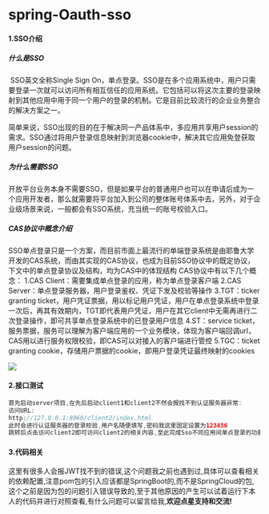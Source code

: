 # spring-Oauth-sso
#### 1.SSO介绍

#####   	什么是SSO

​	SSO英文全称Single Sign On，单点登录。SSO是在多个应用系统中，用户只需要登录一次就可以访问所有相互信任的应用系统。它包括可以将这次主要的登录映射到其他应用中用于同一个用户的登录的机制。它是目前比较流行的企业业务整合的解决方案之一。

​	简单来说，SSO出现的目的在于解决同一产品体系中，多应用共享用户session的需求。SSO通过将用户登录信息映射到浏览器cookie中，解决其它应用免登获取用户session的问题。

##### 	为什么需要SSO

​	开放平台业务本身不需要SSO，但是如果平台的普通用户也可以在申请后成为一个应用开发者，那么就需要将平台加入到公司的整体账号体系中去，另外，对于企业级场景来说，一般都会有SSO系统，充当统一的账号校验入口。

##### 	CAS协议中概念介绍

​	SSO单点登录只是一个方案，而目前市面上最流行的单端登录系统是由耶鲁大学开发的CAS系统，而由其实现的CAS协议，也成为目前SSO协议中的既定协议，下文中的单点登录协议及结构，均为CAS中的体现结构
CAS协议中有以下几个概念：
1.CAS Client：需要集成单点登录的应用，称为单点登录客户端
2.CAS Server：单点登录服务器，用户登录鉴权、凭证下发及校验等操作
3.TGT：ticker granting ticket，用户凭证票据，用以标记用户凭证，用户在单点登录系统中登录一次后，再其有效期内，TGT即代表用户凭证，用户在其它client中无需再进行二次登录操作，即可共享单点登录系统中的已登录用户信息
4.ST：service ticket，服务票据，服务可以理解为客户端应用的一个业务模块，体现为客户端回调url，CAS用以进行服务权限校验，即CAS可以对接入的客户端进行管控
5.TGC：ticket granting cookie，存储用户票据的cookie，即用户登录凭证最终映射的cookies

![](https://img2018.cnblogs.com/blog/1373932/201905/1373932-20190504102528208-1014155182.gif)



#### 2.接口测试

```java
首先启动server项目,在先后启动client1和client2不然会报找不到认证服务器异常:
访问URL:
http://127.0.0.1:8060/client2/index.html
此时会进行认证服务器的登录校验,用户名随便填写,密码我这里固定设置为123456
跳转后点击访问client2即可访问client2的相关内容,至此完成Sso不同应用间单点登录的功能
```

#### 3.代码相关

​	这里有很多人会报JWT找不到的错误,这个问题我之前也遇到过,具体可以查看相关的依赖配置,注意pom包的引入应该都是SpringBoot的,而不是SpringCloud的包,这个之前是因为包的问题引入错误导致的,至于其他原因的产生可以试着运行下本人的代码并进行对照查看,有什么问题可以留言给我,**欢迎点星支持和交流!**



